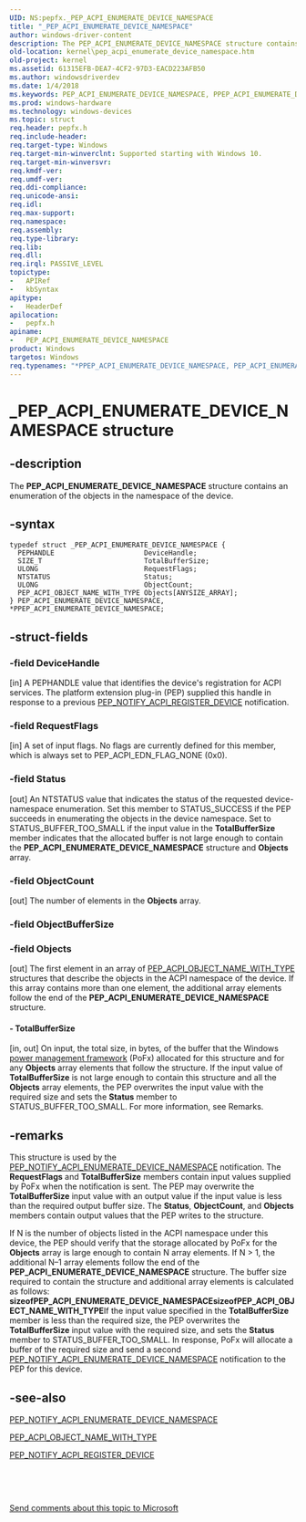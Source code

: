 ```yaml
---
UID: NS:pepfx._PEP_ACPI_ENUMERATE_DEVICE_NAMESPACE
title: "_PEP_ACPI_ENUMERATE_DEVICE_NAMESPACE"
author: windows-driver-content
description: The PEP_ACPI_ENUMERATE_DEVICE_NAMESPACE structure contains an enumeration of the objects in the namespace of the device.
old-location: kernel\pep_acpi_enumerate_device_namespace.htm
old-project: kernel
ms.assetid: 61315EFB-DEA7-4CF2-97D3-EACD223AFB50
ms.author: windowsdriverdev
ms.date: 1/4/2018
ms.keywords: PEP_ACPI_ENUMERATE_DEVICE_NAMESPACE, PPEP_ACPI_ENUMERATE_DEVICE_NAMESPACE structure pointer [Kernel-Mode Driver Architecture], kernel.pep_acpi_enumerate_device_namespace, pepfx/PPEP_ACPI_ENUMERATE_DEVICE_NAMESPACE, PPEP_ACPI_ENUMERATE_DEVICE_NAMESPACE, *PPEP_ACPI_ENUMERATE_DEVICE_NAMESPACE, _PEP_ACPI_ENUMERATE_DEVICE_NAMESPACE, pepfx/PEP_ACPI_ENUMERATE_DEVICE_NAMESPACE, PEP_ACPI_ENUMERATE_DEVICE_NAMESPACE structure [Kernel-Mode Driver Architecture]
ms.prod: windows-hardware
ms.technology: windows-devices
ms.topic: struct
req.header: pepfx.h
req.include-header: 
req.target-type: Windows
req.target-min-winverclnt: Supported starting with Windows 10.
req.target-min-winversvr: 
req.kmdf-ver: 
req.umdf-ver: 
req.ddi-compliance: 
req.unicode-ansi: 
req.idl: 
req.max-support: 
req.namespace: 
req.assembly: 
req.type-library: 
req.lib: 
req.dll: 
req.irql: PASSIVE_LEVEL
topictype:
-	APIRef
-	kbSyntax
apitype:
-	HeaderDef
apilocation:
-	pepfx.h
apiname:
-	PEP_ACPI_ENUMERATE_DEVICE_NAMESPACE
product: Windows
targetos: Windows
req.typenames: "*PPEP_ACPI_ENUMERATE_DEVICE_NAMESPACE, PEP_ACPI_ENUMERATE_DEVICE_NAMESPACE"
---
```


# _PEP_ACPI_ENUMERATE_DEVICE_NAMESPACE structure


## -description


The <b>PEP_ACPI_ENUMERATE_DEVICE_NAMESPACE</b> structure contains an enumeration of the objects in the namespace of the device.


## -syntax


````
typedef struct _PEP_ACPI_ENUMERATE_DEVICE_NAMESPACE {
  PEPHANDLE                      DeviceHandle;
  SIZE_T                         TotalBufferSize;
  ULONG                          RequestFlags;
  NTSTATUS                       Status;
  ULONG                          ObjectCount;
  PEP_ACPI_OBJECT_NAME_WITH_TYPE Objects[ANYSIZE_ARRAY];
} PEP_ACPI_ENUMERATE_DEVICE_NAMESPACE, *PPEP_ACPI_ENUMERATE_DEVICE_NAMESPACE;
````


## -struct-fields




### -field DeviceHandle

[in] A PEPHANDLE value that identifies the device's registration for ACPI services. The platform extension plug-in (PEP) supplied this handle in response to a previous <a href="https://msdn.microsoft.com/en-us/library/windows/hardware/mt186689">PEP_NOTIFY_ACPI_REGISTER_DEVICE</a> notification.


### -field RequestFlags

[in] A set of input flags. No flags are currently defined for this member, which is always set to PEP_ACPI_EDN_FLAG_NONE (0x0).


### -field Status

[out] An NTSTATUS value that indicates the status of the requested device-namespace enumeration. Set this member to STATUS_SUCCESS if the PEP succeeds in enumerating the objects in the device namespace. Set to STATUS_BUFFER_TOO_SMALL if the input value in the <b>TotalBufferSize</b> member indicates that the allocated buffer is not large enough to contain the <b>PEP_ACPI_ENUMERATE_DEVICE_NAMESPACE</b> structure and <b>Objects</b> array.


### -field ObjectCount

[out] The number of elements in the <b>Objects</b> array.


### -field ObjectBufferSize

 


### -field Objects

[out] The first element in an array of <a href="..\pepfx\ns-pepfx-_pep_acpi_object_name_with_type.md">PEP_ACPI_OBJECT_NAME_WITH_TYPE</a> structures that describe the objects in the ACPI namespace of the device. If this array contains more than one element, the additional array elements follow the end of the <b>PEP_ACPI_ENUMERATE_DEVICE_NAMESPACE</b> structure.


#### - TotalBufferSize

[in, out] On input, the total size, in bytes, of the buffer that the Windows <a href="https://msdn.microsoft.com/B08F8ABF-FD43-434C-A345-337FBB799D9B">power management framework</a> (PoFx) allocated for this structure and for any <b>Objects</b> array elements that follow the structure. If the input value of <b>TotalBufferSize</b> is not large enough to contain this structure and all the <b>Objects</b> array elements, the PEP overwrites the input value with the required size and sets the <b>Status</b> member to STATUS_BUFFER_TOO_SMALL. For more information, see Remarks.


## -remarks


This structure is used by the <a href="https://msdn.microsoft.com/en-us/library/windows/hardware/mt186658">PEP_NOTIFY_ACPI_ENUMERATE_DEVICE_NAMESPACE</a> notification. The <b>RequestFlags</b> and <b>TotalBufferSize</b> members contain input values supplied by PoFx when the notification is sent. The PEP may overwrite the <b>TotalBufferSize</b> input value with an output value if the input value is less than the required output buffer size. The <b>Status</b>, <b>ObjectCount</b>, and <b>Objects</b> members contain output values that the PEP writes to the structure.

If N is the number of objects listed in the ACPI namespace under this device, the PEP should verify that the storage allocated by PoFx for the <b>Objects</b> array is large enough to contain N array elements. If N &gt; 1, the additional N–1 array elements follow the end of the <b>PEP_ACPI_ENUMERATE_DEVICE_NAMESPACE</b> structure. The buffer size required to contain the structure and additional array elements is calculated as follows:
<b>sizeof</b><b>PEP_ACPI_ENUMERATE_DEVICE_NAMESPACE</b><b>sizeof</b><b>PEP_ACPI_OBJECT_NAME_WITH_TYPE</b>If the input value specified in the <b>TotalBufferSize</b> member is less than the required size, the PEP overwrites the <b>TotalBufferSize</b> input value with the required size, and sets the <b>Status</b> member to STATUS_BUFFER_TOO_SMALL. In response, PoFx will allocate a buffer of the required size and send a second <a href="https://msdn.microsoft.com/en-us/library/windows/hardware/mt186658">PEP_NOTIFY_ACPI_ENUMERATE_DEVICE_NAMESPACE</a> notification to the PEP for this device.



## -see-also

<a href="https://msdn.microsoft.com/en-us/library/windows/hardware/mt186658">PEP_NOTIFY_ACPI_ENUMERATE_DEVICE_NAMESPACE</a>

<a href="..\pepfx\ns-pepfx-_pep_acpi_object_name_with_type.md">PEP_ACPI_OBJECT_NAME_WITH_TYPE</a>

<a href="https://msdn.microsoft.com/en-us/library/windows/hardware/mt186689">PEP_NOTIFY_ACPI_REGISTER_DEVICE</a>

 

 

<a href="mailto:wsddocfb@microsoft.com?subject=Documentation%20feedback [kernel\kernel]:%20PEP_ACPI_ENUMERATE_DEVICE_NAMESPACE structure%20 RELEASE:%20(1/4/2018)&amp;body=%0A%0APRIVACY STATEMENT%0A%0AWe use your feedback to improve the documentation. We don't use your email address for any other purpose, and we'll remove your email address from our system after the issue that you're reporting is fixed. While we're working to fix this issue, we might send you an email message to ask for more info. Later, we might also send you an email message to let you know that we've addressed your feedback.%0A%0AFor more info about Microsoft's privacy policy, see http://privacy.microsoft.com/en-us/default.aspx." title="Send comments about this topic to Microsoft">Send comments about this topic to Microsoft</a>

